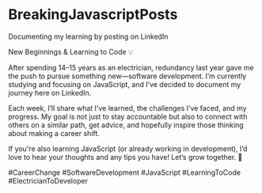 # BreakingJavascriptPosts
Documenting my learning by posting on LinkedIn

New Beginnings & Learning to Code 💡

After spending 14–15 years as an electrician, redundancy last year gave me the push to pursue something new—software development. I’m currently studying and focusing on JavaScript, and I’ve decided to document my journey here on LinkedIn.

Each week, I’ll share what I’ve learned, the challenges I’ve faced, and my progress. My goal is not just to stay accountable but also to connect with others on a similar path, get advice, and hopefully inspire those thinking about making a career shift.

If you're also learning JavaScript (or already working in development), I’d love to hear your thoughts and any tips you have! Let’s grow together. 🚀

#CareerChange #SoftwareDevelopment #JavaScript #LearningToCode #ElectricianToDeveloper
